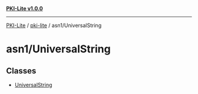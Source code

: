 [**PKI-Lite v1.0.0**](../../../README.md)

---

[PKI-Lite](../../../README.md) / [pki-lite](../../README.md) / asn1/UniversalString

# asn1/UniversalString

## Classes

- [UniversalString](classes/UniversalString.md)
